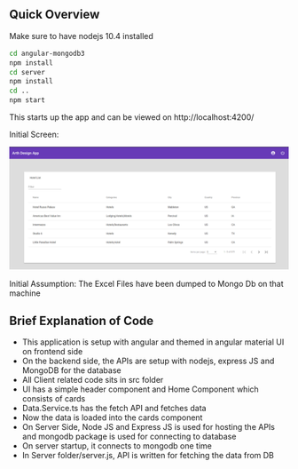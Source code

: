 ## Quick Overview

Make sure to have nodejs 10.4 installed

```sh
cd angular-mongodb3
npm install
cd server
npm install
cd ..
npm start
```

This starts up the app and can be viewed on http://localhost:4200/ 

Initial Screen:

<p align='center'>
<img src='InitialScreen.png' width='600' alt='npm start'>
</p>

Initial  Assumption:
The Excel Files have been dumped to Mongo Db on that machine

## Brief Explanation of Code

* This application is setup with angular and themed in angular material UI on frontend side
* On the backend side, the APIs are setup with nodejs, express JS and MongoDB for the database
* All Client related code sits in src folder
* UI has a simple header component and Home Component which consists of cards 
* Data.Service.ts has the fetch API and fetches  data
* Now the data is loaded into the cards component 
* On Server Side, Node JS and Express JS is used for hosting the APIs and mongodb package is used for connecting to database
* On server startup, it connects to mongodb one time
* In Server folder/server.js, API is written for fetching the data from DB